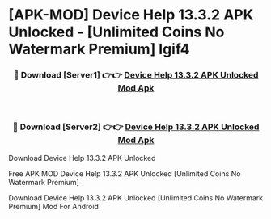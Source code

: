 # [APK-MOD] Device Help 13.3.2 APK Unlocked - [Unlimited Coins No Watermark Premium] lgif4



<div align="center">
<h3>🔴 Download [Server1] 👉👉 <a href="https://momento.my/?title=Device_Help_13.3.2_APK_Unlocked">Device Help 13.3.2 APK Unlocked Mod Apk</a></h3><br>

<h3>🔴 Download [Server2] 👉👉 <a href="https://momento.my/?title=Device_Help_13.3.2_APK_Unlocked">Device Help 13.3.2 APK Unlocked Mod Apk</a></h3>
</div>



Download Device Help 13.3.2 APK Unlocked 

Free APK MOD Device Help 13.3.2 APK Unlocked [Unlimited Coins No Watermark Premium]

Download Device Help 13.3.2 APK Unlocked [Unlimited Coins No Watermark Premium] Mod For Android
